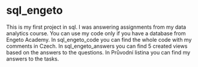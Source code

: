 # sql_engeto
This is my first project in sql. I was answering assignments from my data analytics course.
You can use my code only if you have a database from Engeto Academy.
In sql_engeto_code you can find the whole code with my comments in Czech.
In sql_engeto_answers you can find 5 created views based on the answers to the questions.
In Průvodní listina you can find my answers to the tasks.
